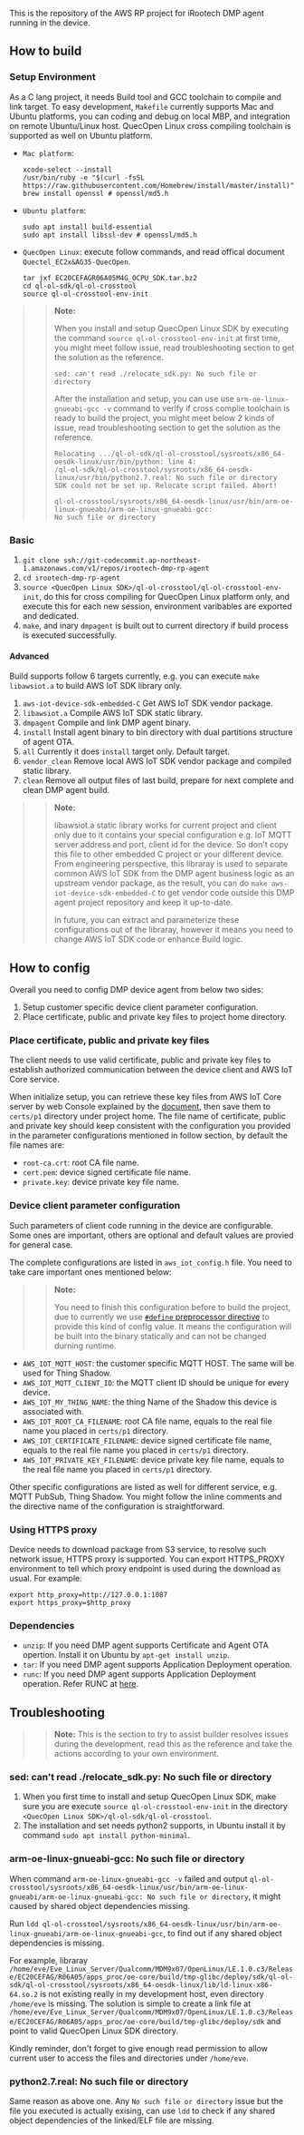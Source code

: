 This is the repository of the AWS RP project for iRootech DMP agent running in the device.

## How to build

### Setup Environment

As a C lang project, it needs Build tool and GCC toolchain to compile and link target. To easy development, `Makefile` currently supports Mac and Ubuntu platforms, you can coding and debug on local MBP, and integration on remote Ubuntu/Linux host. QuecOpen Linux cross compiling toolchain is supported as well on Ubuntu platform.

- `Mac platform`:

  ```
  xcode-select --install
  /usr/bin/ruby -e "$(curl -fsSL https://raw.githubusercontent.com/Homebrew/install/master/install)"
  brew install openssl # openssl/md5.h
  ```

- `Ubuntu platform`:

  ```
  sudo apt install build-essential
  sudo apt install libssl-dev # openssl/md5.h
  ```

- `QuecOpen Linux`: execute follow commands, and read offical document `Quectel_EC2x&AG35-QuecOpen`.

  ```
  tar jxf EC20CEFAGR06A05M4G_OCPU_SDK.tar.bz2
  cd ql-ol-sdk/ql-ol-crosstool
  source ql-ol-crosstool-env-init
  ```

>> **Note:**
>>
>> When you install and setup QuecOpen Linux SDK by executing the command `source ql-ol-crosstool-env-init` at first time, you might meet follow issue, read troubleshooting section to get the solution as the reference.
>>
>> ```
>> sed: can't read ./relocate_sdk.py: No such file or directory
>> ```
>>
>> After the installation and setup, you can use use `arm-oe-linux-gnueabi-gcc -v` command to verify if cross complie toolchain is ready to build the project, you might meet below 2 kinds of issue, read troubleshooting section to get the solution as the reference.
>>
>> ```
>> Relocating .../ql-ol-sdk/ql-ol-crosstool/sysroots/x86_64-oesdk-linux/usr/bin/python: line 4:
>> /ql-ol-sdk/ql-ol-crosstool/sysroots/x86_64-oesdk-linux/usr/bin/python2.7.real: No such file or directory
>> SDK could not be set up. Relocate script failed. Abort!
>> ```
>>
>> ```
>> ql-ol-crosstool/sysroots/x86_64-oesdk-linux/usr/bin/arm-oe-linux-gnueabi/arm-oe-linux-gnueabi-gcc:
>> No such file or directory
>> ```

### Basic

1. `git clone ssh://git-codecommit.ap-northeast-1.amazonaws.com/v1/repos/irootech-dmp-rp-agent`
2. `cd irootech-dmp-rp-agent`
3. ``source <QuecOpen Linux SDK>/ql-ol-crosstool/ql-ol-crosstool-env-init``, do this for cross compiling for QuecOpen Linux platform only, and execute this for each new session, environment varibables are exported and dedicated.
4. ``make``, and inary `dmpagent` is built out to current directory if build process is executed successfully.

#### Advanced

Build supports follow 6 targets currently, e.g. you can execute `make libawsiot.a` to build AWS IoT SDK library only.

1. `aws-iot-device-sdk-embedded-C` Get AWS IoT SDK vendor package.
2. `libawsiot.a` Compile AWS IoT SDK static library.
3. `dmpagent` Compile and link DMP agent binary.
4. `install` Install agent binary to bin directory with dual partitions structure of agent OTA.
4. `all` Currently it does `install` target only. Default target.
5. `vendor_clean` Remove local AWS IoT SDK vendor package and compiled static library.
6. `clean` Remove all output files of last build, prepare for next complete and clean DMP agent build.

>>**Note:**
>>
>> libawsiot.a static library works for current project and client only due to it contains your special configuration e.g. IoT MQTT server address and port, client id for the device. So don't copy this file to other embedded C project or your different device. From engineering perspective, this libraray is used to separate common AWS IoT SDK from the DMP agent business logic as an upstream vendor package, as the result, you can do `make aws-iot-device-sdk-embedded-C` to get vendor code outside this DMP agent project repository and keep it up-to-date.
>>
>> In future, you can extract and parameterize these configurations out of the libraray, however it means you need to change AWS IoT SDK code or enhance Build logic.

## How to config

Overall you need to config DMP device agent from below two sides:

1. Setup customer specific device client parameter configuration.
2. Place certificate, public and private key files to project home directory.

### Place certificate, public and private key files

The client needs to use valid certificate, public and private key files to establish authorized communication between the device client and AWS IoT Core service.

When initialize setup, you can retrieve these key files from AWS IoT Core server by web Console explained by the [document](https://docs.aws.amazon.com/iot/latest/developerguide/create-device-certificate.html), then save them to `certs/p1` directory under project home. The file name of certificate, public and private key should keep consistent with the configuration you provided in the parameter configurations mentioned in follow section, by default the file names are:

- `root-ca.crt`: root CA file name.
- `cert.pem`: device signed certificate file name.
- `private.key`: device private key file name.

### Device client parameter configuration

Such parameters of client code running in the device are configurable. Some ones are important, others are optional and default values are provied for general case.

The complete configurations are listed in `aws_iot_config.h` file. You need to take care important ones mentioned below:

>>**Note:**
>>
>>You need to finish this configuration before to build the project, due to currently we use [`#define` preprocessor directive](https://www.techonthenet.com/c_language/constants/create_define.php) to provide this kind of config value. It means the configuration will be built into the binary statically and can not be changed durning runtime.

- `AWS_IOT_MQTT_HOST`: the customer specific MQTT HOST. The same will be used for Thing Shadow.
- `AWS_IOT_MQTT_CLIENT_ID`: the MQTT client ID should be unique for every device.
- `AWS_IOT_MY_THING_NAME`: the thing Name of the Shadow this device is associated with.
- `AWS_IOT_ROOT_CA_FILENAME`: root CA file name, equals to the real file name you placed in `certs/p1` directory.
- `AWS_IOT_CERTIFICATE_FILENAME`: device signed certificate file name, equals to the real file name you placed in `certs/p1` directory.
- `AWS_IOT_PRIVATE_KEY_FILENAME`: device private key file name, equals to the real file name you placed in `certs/p1` directory.

Other specific configurations are listed as well for different service, e.g. MQTT PubSub, Thing Shadow. You might follow the inline comments and the directive name of the configuration is straightforward.

### Using HTTPS proxy

Device needs to download package from S3 service, to resolve such network issue, HTTPS proxy is supported. You can export HTTPS_PROXY environment to tell which proxy endpoint is used during the download as usual. For example:

```
export http_proxy=http://127.0.0.1:1087
export https_proxy=$http_proxy
```
### Dependencies

- `unzip`: If you need DMP agent supports Certificate and Agent OTA opertion. Install it on Ubuntu by ``apt-get install unzip``.
- `tar`: If you need DMP agent supports Application Deployment operation.
- `runc`: If you need DMP agent supports Application Deployment operation. Refer RUNC at [here](https://github.com/opencontainers/runc).

## Troubleshooting

>> **Note:**
>> This is the section to try to assist builder resolves issues during the development, read this as the reference and take the actions according to your own environment.

### sed: can't read ./relocate_sdk.py: No such file or directory

1. When you first time to install and setup QuecOpen Linux SDK, make sure you are execute `source ql-ol-crosstool-env-init` in the directory `<QuecOpen Linux SDK>/ql-ol-sdk/ql-ol-crosstool`.
2. The installation and set needs python2 supports, in Ubuntu install it by command `sudo apt install python-minimal`.

### arm-oe-linux-gnueabi-gcc: No such file or directory

When command `arm-oe-linux-gnueabi-gcc -v` failed and output `ql-ol-crosstool/sysroots/x86_64-oesdk-linux/usr/bin/arm-oe-linux-gnueabi/arm-oe-linux-gnueabi-gcc: No such file or directory`, it might caused by shared object dependencies missing.

Run `ldd ql-ol-crosstool/sysroots/x86_64-oesdk-linux/usr/bin/arm-oe-linux-gnueabi/arm-oe-linux-gnueabi-gcc`, to find out if any shared object dependencies is missing.

For example, libraray `/home/eve/Eve_Linux_Server/Qualcomm/MDM9x07/OpenLinux/LE.1.0.c3/Release/EC20CEFAG/R06A05/apps_proc/oe-core/build/tmp-glibc/deploy/sdk/ql-ol-sdk/ql-ol-crosstool/sysroots/x86_64-oesdk-linux/lib/ld-linux-x86-64.so.2` is not existing really in my development host, even directory `/home/eve` is missing. The solution is simple to create a link file at `/home/eve/Eve_Linux_Server/Qualcomm/MDM9x07/OpenLinux/LE.1.0.c3/Release/EC20CEFAG/R06A05/apps_proc/oe-core/build/tmp-glibc/deploy/sdk` and point to valid QuecOpen Linux SDK directory.

Kindly reminder, don't forget to give enough read permission to allow current user to access the files and directories under `/home/eve`.

### python2.7.real: No such file or directory

Same reason as above one. Any `No such file or directory` issue but the file you executed is actually exising, can use ``ldd`` to check if any shared object dependencies of the linked/ELF file are missing.
